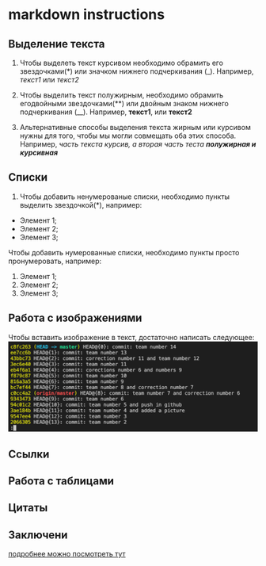 # markdown instructions

## Выделение текста

1. Чтобы выделеть текст курсивом необходимо обрамить его звездочками(*) или значком нижнего подчеркивания (_). Например, *текст1* или _текст2_
2. Чтобы выделить текст полужирным, необходимо обрамить егодвойными звездочками(**) или двойным знаком нижнего подчеркивания (__). Например, **текст1**, или __текст2__

3. Альтернативные способы выделения текста жирным или курсивом нужны для того, чтобы мы могли совмещать оба этих способа. Например, _часть текста курсив, а вторая часть теста **полужирная и курсивная**_

## Списки

1. Чтобы добавить ненумерованые списки, необходимо пункты выделить звездочкой(*), например:
* Элемент 1;
* Элемент 2;
* Элемент 3;

Чтобы добавить нумерованные списки, необходимо пункты просто пронумеровать, например:
1. Элемент 1;
2. Элемент 2;
3. Элемент 3;

## Работа с изображениями

Чтобы вставить изображение в текст, достаточно написать следующее:
![avavtar](1.png)

## Ссылки

## Работа с таблицами

## Цитаты

## Заключени

[подробнее можно посмотреть тут](https://texterra.ru/blog/ischerpyvayushchaya-shpargalka-po-sintaksisu-razmetki-markdown-na-zametku-avtoram-veb-razrabotchikam.html?ysclid=l63ubfncrc544178466)
